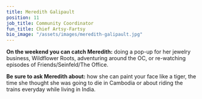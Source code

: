 ```yaml
---
title: Meredith Galipault
position: 11
job_title: Community Coordinator
fun_title: Chief Artsy-Fartsy
bio_image: "/assets/images/meredith-galipault.jpg"
---
```


**On the weekend you can catch Meredith:** doing a pop-up for her jewelry business, Wildflower Roots, adventuring around the OC, or re-watching episodes of Friends/Seinfeld/The Office.

**Be sure to ask Meredith about:** how she can paint your face like a tiger, the time she thought she was going to die in Cambodia or about riding the trains everyday while living in India.
